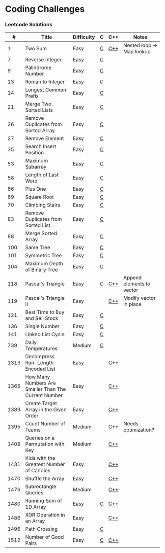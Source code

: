 # Coding Challenges

### Leetcode Solutions
| #    | Title                                                | Difficulty | C                                            | C++                                                                 | Notes                     |
|------|------------------------------------------------------|------------|----------------------------------------------|---------------------------------------------------------------------|---------------------------|
| 1    | Two Sum                                              | Easy       | [C](c/two_sum.c)                             | [C++](cpp/two_sum.cpp)                                              | Nested loop -> Map lookup |
| 7    | Reverse Integer                                      | Easy       | [C](c/reverse_integer.c)                     |                                                                     |                           |
| 9    | Palindrome Number                                    | Easy       | [C](c/[palindrome_number.c)                  |                                                                     |                           |
| 13   | Roman to Integer                                     | Easy       | [C](c/roman_to_integer.c)                    |                                                                     |                           |
| 14   | Longest Common Prefix                                | Easy       | [C](c/longest_common_prefix.c)               |                                                                     |                           |
| 21   | Merge Two Sorted Lists                               | Easy       | [C](c/merge_two_sorted_lists.c)              |                                                                     |                           |
| 26   | Remove Duplicates from Sorted Array                  | Easy       | [C](c/remove_duplicates_from_sorted_array.c) |                                                                     |                           |
| 27   | Remove Element                                       | Easy       | [C](c/remove_element.c)                      |                                                                     |                           |
| 35   | Search Insert Position                               | Easy       | [C](c/search_insert_position.c)              |                                                                     |                           |
| 53   | Maximum Subarray                                     | Easy       | [C](c/maximum_subarray.c)                    |                                                                     |                           |
| 58   | Length of Last Word                                  | Easy       | [C](c/length_of_last_word.c)                 |                                                                     |                           |
| 66   | Plus One                                             | Easy       | [C](c/plus_one.c)                            |                                                                     |                           |
| 69   | Square Root                                          | Easy       | [C](c/square_root.c)                         |                                                                     |                           |
| 70   | Climbing Stairs                                      | Easy       | [C](c/climbing_stairs.c)                     |                                                                     |                           |
| 83   | Remove Duplicates from Sorted List                   | Easy       | [C](c/remove_duplicates_from_sorted_list.c)  |                                                                     |                           |
| 88   | Merge Sorted Array                                   | Easy       | [C](c/merge_sorted_array.c)                  |                                                                     |                           |
| 100  | Same Tree                                            | Easy       | [C](c/same_tree.c)                           |                                                                     |                           |
| 101  | Symmetric Tree                                       | Easy       | [C](c/symmetric_tree.c)                      |                                                                     |                           |
| 104  | Maximum Depth of Binary Tree                         | Easy       | [C](c/maximum_depth_of_binary_tree.c)        |                                                                     |                           |
| 118  | Pascal's Triangle                                    | Easy       | [C](c/pascals_triangle.c)                    | [C++](cpp/pascals_triangle.cpp)                                     | Append elements to vector |
| 119  | Pascal's Triangle II                                 | Easy       |                                              | [C++](cpp/pascals_triangle_ii.cpp)                                  | Modify vector in place    |
| 121  | Best Time to Buy and Sell Stock                      | Easy       | [C](c/best_time_to_buy_and_sell_stock.c)     |                                                                     |                           |
| 136  | Single Number                                        | Easy       | [C](c/single_number.c)                       |                                                                     |                           |
| 141  | Linked List Cycle                                    | Easy       | [C](c/linked_list_cycle.c)                   |                                                                     |                           |
| 739  | Daily Temperatures                                   | Medium     | [C](c/daily_temperatures.c)                  |                                                                     |                           |
| 1313 | Decompress Run-Length Encoded List                   | Easy       |                                              | [C++](cpp/decompress_run_length_encoded_list.cpp)                   |                           |
| 1365 | How Many Numbers Are Smaller Than The Current Number | Easy       |                                              | [C++](cpp/how_many_numbers_are_smaller_than_the_current_number.cpp) |                           |
| 1389 | Create Target Array in the Given Order               | Easy       |                                              | [C++](cpp/create_target_array_in_the_given_order.cpp)               |                           |
| 1395 | Count Number of Teams                                | Medium     |                                              | [C++](cpp/count_number_of_teams.cpp)                                | Needs optimization?       |
| 1409 | Queries on a Permutation with Key                    | Medium     |                                              | [C++](cpp/queries_on_a_permutation_with_key.cpp)                    |                           |
| 1431 | Kids with the Greatest Number of Candies             | Easy       |                                              | [C++](cpp/kids_with_the_greatest_number_of_candies.cpp)             |                           |
| 1470 | Shuffle the Array                                    | Easy       |                                              | [C++](cpp/shuffle_the_array.cpp)                                    |                           |
| 1476 | Subrectangle Queries                                 | Medium     |                                              | [C++](cpp/subrectangle_queries.cpp)                                 |                           |
| 1480 | Running Sum of 1D Array                              | Easy       | [C](c/running_sum_of_array.c)                | [C++](cpp/running_sum_of_array.cpp)                                 |                           |
| 1486 | XOR Operation in an Array                            | Easy       |                                              | [C++](cpp/xor_operation_in_an_array.cpp)                            |                           |
| 1496 | Path Crossing                                        | Easy       | [C](c/path_crossing.c)                       |                                                                     |                           |
| 1512 | Number of Good Pairs                                 | Easy       | [C](c/number_of_good_pairs.c)                | [C++](cpp/number_of_good_pairs.cpp)                                 |                           |


